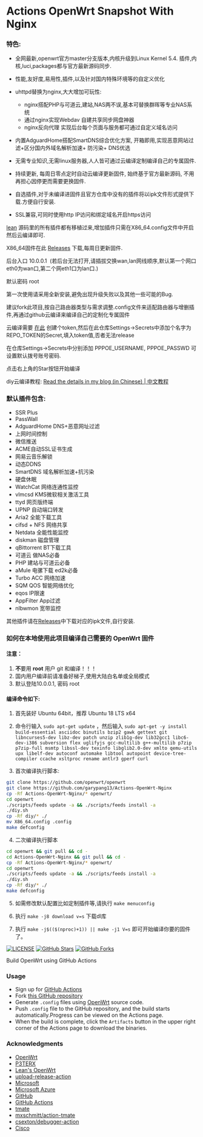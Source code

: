 # Actions OpenWrt Snapshot With Nginx 

### 特色:

+ 全网最新,openwrt官方master分支版本,内核升级到Linux Kernel 5.4. 插件,内核,luci,packages都与官方最新源码同步.

+ 性能,友好度,易用性,插件,以及针对国内特殊环境等的自定义优化

+ uhttpd替换为nginx,大大增加可玩性:
     + nginx搭配PHP与可道云,建站,NAS两不误,基本可替换群晖等专业NAS系统
     + 通过nginx实现Webdav 自建共享同步网盘神器
     + nginx反向代理 实现后台每个页面与服务都可通过自定义域名访问

+ 内置AdguardHome搭配SmartDNS综合优化方案, 开箱即用,实现恶意网站过滤+区分国内外域名解析加速+ 防污染+ DNS优选

+ 无需专业知识,无需linux服务器,人人皆可通过云编译定制编译自己的专属固件.

+ 持续更新, 每周日零点定时自动云编译更新固件, 始终基于官方最新源码, 不用再担心因停更而需要更换固件.

+ 自选插件,对于未编译进固件且官方仓库中没有的插件将以ipk文件形式提供下载.方便自行安装.

+ SSL兼容,可同时使用http IP访问和绑定域名开启https访问

[lean](https://github.com/coolsnowwolf/lede/tree/master/package/lean) 源码里的所有插件都有移植过来,增加插件只需在X86_64.config文件中开启然后云编译即可.

X86_64固件在此 [Releases](https://github.com/garypang13/Actions-OpenWrt-Nginx/releases/latest) 下载,每周日更新固件.

后台入口 10.0.0.1 &nbsp;(若后台无法打开,请插拔交换wan,lan网线顺序,默认第一个网口eth0为wan口,第二个网eth1口为lan口.)

默认密码 root

第一次使用请采用全新安装,避免出现升级失败以及其他一些可能的Bug.

建议fork此项目,按自己路由器类型与需求调整.config文件来适配路由器与增删插件,再通过github云编译来编译自己的定制化专属固件

云编译需要 [在此](https://github.com/settings/tokens) 创建个token,然后在此仓库Settings->Secrets中添加个名字为REPO_TOKEN的Secret,填入token值,否者无法release

在仓库Settings->Secrets中分别添加 PPPOE_USERNAME, PPPOE_PASSWD 可设置默认拨号账号密码.

点击右上角的Star按钮开始编译

diy云编译教程: [Read the details in my blog (in Chinese) | 中文教程](https://p3terx.com/archives/build-openwrt-with-github-actions.html)

### 默认插件包含:

+ SSR Plus
+ PassWall
+ AdguardHome DNS+恶意网址过滤
+ 上网时间控制
+ 微信推送
+ ACME自动SSL证书生成
+ 网易云音乐解锁
+ 动态DDNS
+ SmartDNS 域名解析加速+抗污染
+ 硬盘休眠
+ WatchCat 网络连通性监控
+ vlmcsd KMS微软相关激活工具
+ ttyd 网页版终端
+ UPNP 自动端口转发
+ Aria2 全能下载工具
+ cifsd + NFS 网络共享
+ Netdata 全能性能监控
+ diskman 磁盘管理
+ qBittorrent BT下载工具
+ 可道云 做NAS必备
+ PHP 建站与可道云必备
+ aMule 电骡下载 ed2k必备
+ Turbo ACC 网络加速
+ SQM QOS 智能网络优化
+ eqos IP限速
+ AppFilter App过滤
+ nlbwmon 宽带监控

其他插件请在[Releases](https://github.com/garypang13/Actions-OpenWrt-Nginx/releases/latest)中下载对应的ipk文件,自行安装.

### 如何在本地使用此项目编译自己需要的 OpenWrt 固件

#### 注意：

1. **不**要用 **root** 用户 git 和编译！！！
2. 国内用户编译前请准备好梯子,使用大陆白名单或全局模式
3. 默认登陆10.0.0.1, 密码 root

#### 编译命令如下:

1. 首先装好 Ubuntu 64bit，推荐  Ubuntu  18 LTS x64

2. 命令行输入 `sudo apt-get update` ，然后输入
`
sudo apt-get -y install build-essential asciidoc binutils bzip2 gawk gettext git libncurses5-dev libz-dev patch unzip zlib1g-dev lib32gcc1 libc6-dev-i386 subversion flex uglifyjs gcc-multilib g++-multilib p7zip p7zip-full msmtp libssl-dev texinfo libglib2.0-dev xmlto qemu-utils upx libelf-dev autoconf automake libtool autopoint device-tree-compiler ccache xsltproc rename antlr3 gperf curl
`

3. 首次编译执行脚本:
```bash
git clone https://github.com/openwrt/openwrt
git clone https://github.com/garypang13/Actions-OpenWrt-Nginx
cp -Rf Actions-OpenWrt-Nginx/* openwrt/
cd openwrt
./scripts/feeds update -a && ./scripts/feeds install -a
./diy.sh
cp -Rf diy/* ./
mv X86_64.config .config
make defconfig
   ```
4. 二次编译执行脚本
```bash
cd openwrt && git pull && cd -
cd Actions-OpenWrt-Nginx && git pull && cd -
cp -Rf Actions-OpenWrt-Nginx/* openwrt/
cd openwrt
./scripts/feeds update -a && ./scripts/feeds install -a
./diy.sh
cp -Rf diy/* ./
make defconfig
   ```
5. 如需修改默认配置比如定制插件等,请执行 `make menuconfig`

6. 执行 `make -j8 download v=s` 下载dl库

7. 执行 `make -j$(($(nproc)+1)) || make -j1 V=s` 即可开始编译你要的固件了。


[![LICENSE](https://img.shields.io/github/license/mashape/apistatus.svg?style=flat-square&label=LICENSE)](https://github.com/garypang13/Actions-OpenWrt-Nginx/blob/master/LICENSE)
[![GitHub Stars](https://img.shields.io/github/stars/garypang13/Actions-OpenWrt-Nginx.svg?style=flat-square&label=Stars)](https://github.com/P3TERX/Actions-OpenWrt/stargazers)
[![GitHub Forks](https://img.shields.io/github/forks/garypang13/Actions-OpenWrt-Nginx.svg?style=flat-square&label=Forks)](https://github.com/P3TERX/Actions-OpenWrt/fork)

Build OpenWrt using GitHub Actions

### Usage

- Sign up for [GitHub Actions](https://github.com/features/actions/signup)
- Fork [this GitHub repository](https://github.com/P3TERX/Actions-OpenWrt)
- Generate `.config` files using [OpenWrt](https://github.com/openwrt/openwrt/tree/openwrt-19.07) source code.
- Push `.config` file to the GitHub repository, and the build starts automatically.Progress can be viewed on the Actions page.
- When the build is complete, click the `Artifacts` button in the upper right corner of the Actions page to download the binaries.

### Acknowledgments
- [OpenWrt](https://github.com/openwrt/openwrt)
- [P3TERX](https://github.com/P3TERX/Actions-OpenWrt/blob/master/LICENSE)
- [Lean's OpenWrt](https://github.com/coolsnowwolf/lede)
- [upload-release-action](https://github.com/svenstaro/upload-release-action)
- [Microsoft](https://www.microsoft.com)
- [Microsoft Azure](https://azure.microsoft.com)
- [GitHub](https://github.com)
- [GitHub Actions](https://github.com/features/actions)
- [tmate](https://github.com/tmate-io/tmate)
- [mxschmitt/action-tmate](https://github.com/mxschmitt/action-tmate)
- [csexton/debugger-action](https://github.com/csexton/debugger-action)
- [Cisco](https://www.cisco.com/)

